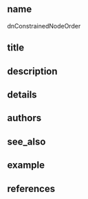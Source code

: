 ## name
dnConstrainedNodeOrder
## title
## description
## details
## authors
## see_also
## example
## references
